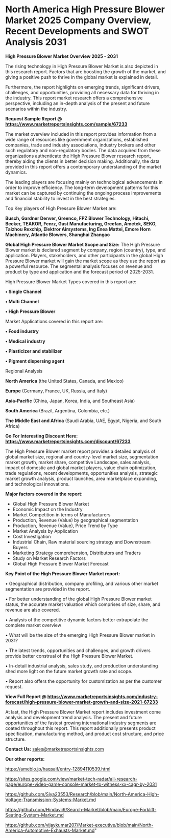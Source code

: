 # North America High Pressure Blower Market 2025 Company Overview, Recent Developments and SWOT Analysis 2031

<Strong> High Pressure Blower Market Overview 2025 - 2031</strong>

The rising technology in High Pressure Blower Market is also depicted in this research report. Factors that are boosting the growth of the market, and giving a positive push to thrive in the global market is explained in detail.

Furthermore, the report highlights on emerging trends, significant drivers, challenges, and opportunities, providing all necessary data for thriving in the industry. This report market research offers a comprehensive perspective, including an in-depth analysis of the present and future scenarios within the industry.

<strong>Request Sample Report @ <a href=https://www.marketreportsinsights.com/sample/67233>https://www.marketreportsinsights.com/sample/67233</a></strong>

The market overview included in this report provides information from a wide range of resources like government organizations, established companies, trade and industry associations, industry brokers and other such regulatory and non-regulatory bodies. The data acquired from these organizations authenticate the High Pressure Blower research report, thereby aiding the clients in better decision making. Additionally, the data provided in this report offers a contemporary understanding of the market dynamics.

The leading players are focusing mainly on technological advancements in order to improve efficiency. The long-term development patterns for this market can be captured by continuing the ongoing process improvements and financial stability to invest in the best strategies.

Top Key players of High Pressure Blower Market are:

<strong>Busch, Gardner Denver, Greenco, FPZ Blower Technology, Hitachi, Becker, TEAKOR, Fenrz, Gast Manufacturing, Greefan, Ametek, SEKO, Taizhou Rexchip, Elektror Airsystems, Ing Enea Mattei, Emore Horn Machinery, Atlantic Blowers, Shanghai Zhangao</strong>

<strong><b>Global High Pressure Blower Market Scope and Size:</b></strong>
The High Pressure Blower market is declared segment by company, region (country), type, and application. Players, stakeholders, and other participants in the global High Pressure Blower market will gain the market scope as they use the report as a powerful resource. The segmental analysis focuses on revenue and product by type and application and the forecast period of 2025-2031.

High Pressure Blower Market Types covered in this report are:

<strong>• Single Channel

• Multi Channel

• High Pressure Blower</strong>

Market Applications covered in this report are:

<strong>• Food industry

• Medical industry

• Plasticizer and stabilizer

• Pigment dispersing agent</strong> 

Regional Analysis

<strong>North America</strong> (the United States, Canada, and Mexico)

<strong>Europe</strong> (Germany, France, UK, Russia, and Italy)

<strong>Asia-Pacific</strong> (China, Japan, Korea, India, and Southeast Asia)

<strong>South America</strong> (Brazil, Argentina, Colombia, etc.)

<strong>The Middle East and Africa</strong> (Saudi Arabia, UAE, Egypt, Nigeria, and South Africa)

<strong>Go For Interesting Discount Here: <a href=https://www.marketreportsinsights.com/discount/67233>https://www.marketreportsinsights.com/discount/67233</a></strong>

The High Pressure Blower market report provides a detailed analysis of global market size, regional and country-level market size, segmentation market growth, market share, competitive Landscape, sales analysis, impact of domestic and global market players, value chain optimization, trade regulations, recent developments, opportunities analysis, strategic market growth analysis, product launches, area marketplace expanding, and technological innovations.

<strong><b>Major factors covered in the report:</b></strong>
<ul>
  <li>Global High Pressure Blower Market </li>
  <li>Economic Impact on the Industry</li>
  <li>Market Competition in terms of Manufacturers</li>
  <li>Production, Revenue (Value) by geographical segmentation</li>
  <li>Production, Revenue (Value), Price Trend by Type</li>
  <li>Market Analysis by Application</li>
  <li>Cost Investigation</li>
  <li>Industrial Chain, Raw material sourcing strategy and Downstream Buyers</li>
  <li>Marketing Strategy comprehension, Distributors and Traders</li>
  <li>Study on Market Research Factors</li>
  <li>Global High Pressure Blower Market Forecast</li>
</ul>

<strong><b>Key Point of the High Pressure Blower Market report:</b></strong>

• Geographical distribution, company profiling, and various other market segmentation are provided in the report.

• For better understanding of the global High Pressure Blower market status, the accurate market valuation which comprises of size, share, and revenue are also covered.

• Analysis of the competitive dynamic factors better extrapolate the complete market overview

• What will be the size of the emerging High Pressure Blower market in 2031?

• The latest trends, opportunities and challenges, and growth drivers provide better construal of the High Pressure Blower Market.

• In-detail industrial analysis, sales study, and production understanding shed more light on the future market growth rate and scope.

• Report also offers the opportunity for customization as per the customer request.

<strong><b>View Full Report @ <a href=https://www.marketreportsinsights.com/industry-forecast/high-pressure-blower-market-growth-and-size-2021-67233>https://www.marketreportsinsights.com/industry-forecast/high-pressure-blower-market-growth-and-size-2021-67233</a></b></strong>


At last, the High Pressure Blower Market report includes investment come analysis and development trend analysis. The present and future opportunities of the fastest growing international industry segments are coated throughout this report. This report additionally presents product specification, manufacturing method, and product cost structure, and price structure.

<strong>Contact Us:</strong>
sales@marketreportsinsights.com

<strong>Our other reports:</strong>

<a href=https://ameblo.jp/haqsaif/entry-12894110539.html>https://ameblo.jp/haqsaif/entry-12894110539.html</a>

<a href=https://sites.google.com/view/market-tech-radar/all-research-page/europe-video-game-console-market-to-witness-xx-cagr-by-2031>https://sites.google.com/view/market-tech-radar/all-research-page/europe-video-game-console-market-to-witness-xx-cagr-by-2031</a>

<a href=https://github.com/Siya23553/Research/blob/main/North-America-High-Voltage-Transmission-Systems-Market.md>https://github.com/Siya23553/Research/blob/main/North-America-High-Voltage-Transmission-Systems-Market.md</a>

<a href=https://github.com/Hindavii9/Search-Market/blob/main/Europe-Forklift-Seating-System-Market.md>https://github.com/Hindavii9/Search-Market/blob/main/Europe-Forklift-Seating-System-Market.md</a>

<a href=https://github.com/vijaykumar207/Market-executive/blob/main/North-America-Automotive-Exhausts-Market.md>https://github.com/vijaykumar207/Market-executive/blob/main/North-America-Automotive-Exhausts-Market.md</a>"
